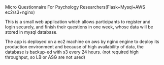 Micro Questionnaire For Psychology Researchers(Flask+Mysql+AWS ec2/s3+nginx)

This is a small web application which allows participants to register and login securely, and finish their questions in one week, whose data will be stored in mysql database. 

The app is deployed on a ec2 machine on aws by nginx engine to deploy its production environment and because of high availability of data, the database is backup-ed with s3 every 24 hours. (not required high throughput, so LB or ASG are not used)